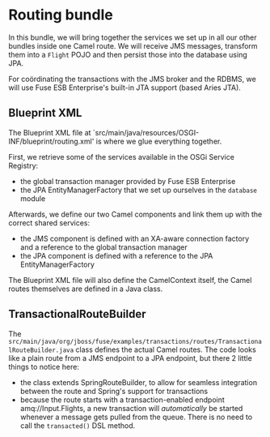 # Routing bundle
In this bundle, we will bring together the services we set up in all our other bundles inside one Camel route.  We will
receive JMS messages, transform them into a `Flight` POJO and then persist those into the database using JPA.

For coördinating the transactions with the JMS broker and the RDBMS, we will use Fuse ESB Enterprise's built-in JTA support
(based Aries JTA).

## Blueprint XML
The Blueprint XML file at `src/main/java/resources/OSGI-INF/blueprint/routing.xml' is where we glue everything together.

First, we retrieve some of the services available in the OSGi Service Registry:

* the global transaction manager provided by Fuse ESB Enterprise
* the JPA EntityManagerFactory that we set up ourselves in the `database` module

Afterwards, we define our two Camel components and link them up with the correct shared services:

* the JMS component is defined with an XA-aware connection factory and a reference to the global transaction manager
* the JPA component is defined with a reference to the JPA EntityManagerFactory

The Blueprint XML file will also define the CamelContext itself, the Camel routes themselves are defined in a Java class.

## TransactionalRouteBuilder
The `src/main/java/org/jboss/fuse/examples/transactions/routes/TransactionalRouteBuilder.java` class defines the actual
Camel routes.  The code looks like a plain route from a JMS endpoint to a JPA endpoint, but there 2 little things to notice here:

* the class extends SpringRouteBuilder, to allow for seamless integration between the route and Spring's support for transactions
* because the route starts with a transaction-enabled endpoint amq://Input.Flights, a new transaction will _automatically_ be started whenever a message gets pulled from the queue. There is no need to call the `transacted()` DSL method.
